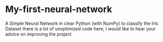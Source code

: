 # My-first-neural-network
A Simple Neural Network in clear Python (with NumPy) to classify the Iris Dataset
there is a lot of unoptimized code here, I would like to hear your advice on improving the project
